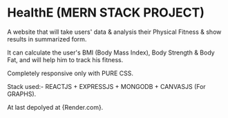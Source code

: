 # HealthE (MERN STACK PROJECT)

A website that will take users' data & analysis their Physical Fitness & show results in summarized form.

It can calculate the user's BMI (Body Mass Index), Body Strength & Body Fat, and will help him to track his fitness.

Completely responsive only with PURE CSS.

Stack used:- REACTJS + EXPRESSJS + MONGODB + CANVASJS (For GRAPHS).

At last depolyed at {Render.com}.
